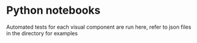 # Python notebooks
Automated tests for each visual component are run here, refer to json files in the directory for examples